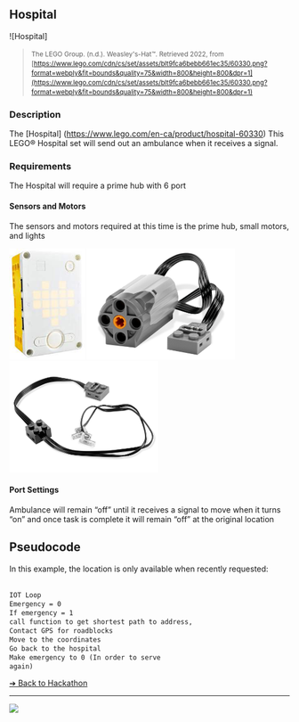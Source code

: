 ## Hospital

![Hospital]

> <small>The LEGO Group. (n.d.). Weasley's-Hat™. Retrieved 2022, from
[https://www.lego.com/cdn/cs/set/assets/blt9fca6bebb661ec35/60330.png?format=webply&fit=bounds&quality=75&width=800&height=800&dpr=1](https://www.lego.com/cdn/cs/set/assets/blt9fca6bebb661ec35/60330.png?format=webply&fit=bounds&quality=75&width=800&height=800&dpr=1)</small>

### Description

The [Hospital] (https://www.lego.com/en-ca/product/hospital-60330)
This LEGO® Hospital set will send out an ambulance when it 
receives a signal.

### Requirements

The Hospital will require a prime hub with 6 
port

#### Sensors and Motors

The sensors and motors required at this time is 
the prime hub, small motors, and lights

<img src="/media/spike/hub-prime.jpeg" height="200">
<img src="/media/power-functions/motor-small.jpeg" height="200">
<img src="/media/power-functions/lights.jpeg" height="200">


#### Port Settings

Ambulance will remain “off” until it receives a 
signal to move when it turns “on” and once task 
is complete it will remain “off” at the original 
location 


## Pseudocode

In this example, the location is only available when recently requested:

```pseudocode

IOT Loop
Emergency = 0
If emergency = 1
call function to get shortest path to address,
Contact GPS for roadblocks
Move to the coordinates
Go back to the hospital
Make emergency to 0 (In order to serve
again)

```



[&#10132; Back to Hackathon](https://github.com/BrickMMO/hackathon-set/blob/main/index.markdown)

---

<a href="https://brickmmo.com">
<img src="https://brickmmo.com/images/brickmmo-logo-horizontal.jpg" width="100">
</a>
